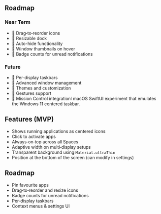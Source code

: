 ## Roadmap

### Near Term

-   🔄 Drag‑to‑reorder icons
-   🔄 Resizable dock
-   🔄 Auto-hide functionality
-   🔄 Window thumbnails on hover
-   🔄 Badge counts for unread notifications

### Future

-   🔄 Per‑display taskbars
-   🔄 Advanced window management
-   🔄 Themes and customization
-   🔄 Gestures support
-   🔄 Mission Control integrationl macOS SwiftUI experiment that emulates the Windows 11 centered taskbar.

## Features (MVP)

-   Shows running applications as centered icons
-   Click to activate apps
-   Always‑on‑top across all Spaces
-   Adaptive width on multi‑display setups
-   Transparent background using `Material.ultraThin`
-   Position at the bottom of the screen (can modify in settings)

## Roadmap

-   Pin favourite apps
-   Drag‑to‑reorder and resize icons
-   Badge counts for unread notifications
-   Per‑display taskbars
-   Context menus & settings UI
